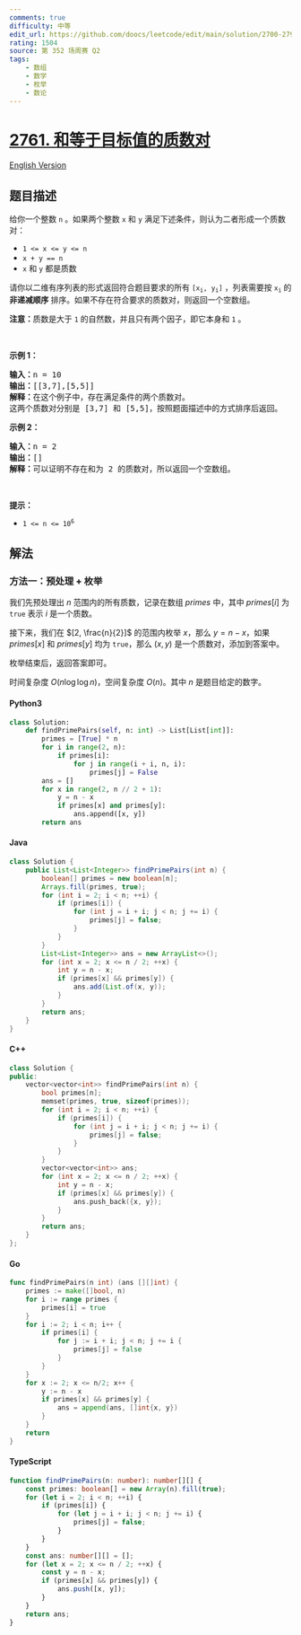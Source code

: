 ```yaml
---
comments: true
difficulty: 中等
edit_url: https://github.com/doocs/leetcode/edit/main/solution/2700-2799/2761.Prime%20Pairs%20With%20Target%20Sum/README.md
rating: 1504
source: 第 352 场周赛 Q2
tags:
    - 数组
    - 数学
    - 枚举
    - 数论
---
```


<!-- problem:start -->

# [2761. 和等于目标值的质数对](https://leetcode.cn/problems/prime-pairs-with-target-sum)

[English Version](/solution/2700-2799/2761.Prime%20Pairs%20With%20Target%20Sum/README_EN.md)

## 题目描述

<!-- description:start -->

<p>给你一个整数 <code>n</code> 。如果两个整数 <code>x</code> 和 <code>y</code> 满足下述条件，则认为二者形成一个质数对：</p>

<ul>
	<li><code>1 &lt;= x &lt;= y &lt;= n</code></li>
	<li><code>x + y == n</code></li>
	<li><code>x</code> 和 <code>y</code> 都是质数</li>
</ul>

<p>请你以二维有序列表的形式返回符合题目要求的所有 <code>[x<sub>i</sub>, y<sub>i</sub>]</code> ，列表需要按 <code>x<sub>i</sub></code> 的 <strong>非递减顺序</strong> 排序。如果不存在符合要求的质数对，则返回一个空数组。</p>

<p><strong>注意：</strong>质数是大于 <code>1</code> 的自然数，并且只有两个因子，即它本身和 <code>1</code> 。</p>

<p>&nbsp;</p>

<p><strong>示例 1：</strong></p>

<pre><strong>输入：</strong>n = 10
<strong>输出：</strong>[[3,7],[5,5]]
<strong>解释：</strong>在这个例子中，存在满足条件的两个质数对。 
这两个质数对分别是 [3,7] 和 [5,5]，按照题面描述中的方式排序后返回。
</pre>

<p><strong>示例 2：</strong></p>

<pre><strong>输入：</strong>n = 2
<strong>输出：</strong>[]
<strong>解释：</strong>可以证明不存在和为 2 的质数对，所以返回一个空数组。 
</pre>

<p>&nbsp;</p>

<p><strong>提示：</strong></p>

<ul>
	<li><code>1 &lt;= n &lt;= 10<sup>6</sup></code></li>
</ul>

<!-- description:end -->

## 解法

<!-- solution:start -->

### 方法一：预处理 + 枚举

我们先预处理出 $n$ 范围内的所有质数，记录在数组 $primes$ 中，其中 $primes[i]$ 为 `true` 表示 $i$ 是一个质数。

接下来，我们在 $[2, \frac{n}{2}]$ 的范围内枚举 $x$，那么 $y = n - x$，如果 $primes[x]$ 和 $primes[y]$ 均为 `true`，那么 $(x, y)$ 是一个质数对，添加到答案中。

枚举结束后，返回答案即可。

时间复杂度 $O(n \log \log n)$，空间复杂度 $O(n)$。其中 $n$ 是题目给定的数字。

<!-- tabs:start -->

#### Python3

```python
class Solution:
    def findPrimePairs(self, n: int) -> List[List[int]]:
        primes = [True] * n
        for i in range(2, n):
            if primes[i]:
                for j in range(i + i, n, i):
                    primes[j] = False
        ans = []
        for x in range(2, n // 2 + 1):
            y = n - x
            if primes[x] and primes[y]:
                ans.append([x, y])
        return ans
```

#### Java

```java
class Solution {
    public List<List<Integer>> findPrimePairs(int n) {
        boolean[] primes = new boolean[n];
        Arrays.fill(primes, true);
        for (int i = 2; i < n; ++i) {
            if (primes[i]) {
                for (int j = i + i; j < n; j += i) {
                    primes[j] = false;
                }
            }
        }
        List<List<Integer>> ans = new ArrayList<>();
        for (int x = 2; x <= n / 2; ++x) {
            int y = n - x;
            if (primes[x] && primes[y]) {
                ans.add(List.of(x, y));
            }
        }
        return ans;
    }
}
```

#### C++

```cpp
class Solution {
public:
    vector<vector<int>> findPrimePairs(int n) {
        bool primes[n];
        memset(primes, true, sizeof(primes));
        for (int i = 2; i < n; ++i) {
            if (primes[i]) {
                for (int j = i + i; j < n; j += i) {
                    primes[j] = false;
                }
            }
        }
        vector<vector<int>> ans;
        for (int x = 2; x <= n / 2; ++x) {
            int y = n - x;
            if (primes[x] && primes[y]) {
                ans.push_back({x, y});
            }
        }
        return ans;
    }
};
```

#### Go

```go
func findPrimePairs(n int) (ans [][]int) {
	primes := make([]bool, n)
	for i := range primes {
		primes[i] = true
	}
	for i := 2; i < n; i++ {
		if primes[i] {
			for j := i + i; j < n; j += i {
				primes[j] = false
			}
		}
	}
	for x := 2; x <= n/2; x++ {
		y := n - x
		if primes[x] && primes[y] {
			ans = append(ans, []int{x, y})
		}
	}
	return
}
```

#### TypeScript

```ts
function findPrimePairs(n: number): number[][] {
    const primes: boolean[] = new Array(n).fill(true);
    for (let i = 2; i < n; ++i) {
        if (primes[i]) {
            for (let j = i + i; j < n; j += i) {
                primes[j] = false;
            }
        }
    }
    const ans: number[][] = [];
    for (let x = 2; x <= n / 2; ++x) {
        const y = n - x;
        if (primes[x] && primes[y]) {
            ans.push([x, y]);
        }
    }
    return ans;
}
```

<!-- tabs:end -->

<!-- solution:end -->

<!-- problem:end -->
